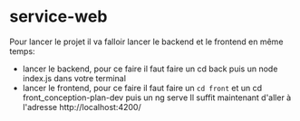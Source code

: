 # service-web
Pour lancer le projet il va falloir lancer le backend et le frontend en même temps:
  - lancer le backend, pour ce faire il faut faire un cd back puis un node index.js dans votre terminal
  - lancer le frontend, pour ce faire il faut faire un ```cd front``` et un cd front_conception-plan-dev puis un ng serve 
Il suffit maintenant d'aller à l'adresse http://localhost:4200/ 
